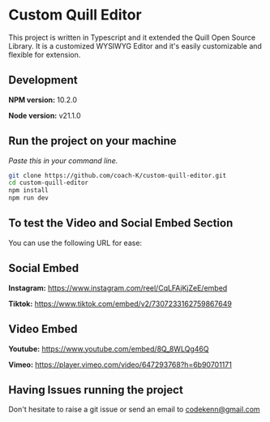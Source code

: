 # Custom Quill Editor

This project is written in Typescript and it extended the Quill Open Source Library.
It is a customized WYSIWYG Editor and it's easily customizable and flexible for extension.

## Development

**NPM version:** 10.2.0

**Node version:** v21.1.0

## Run the project on your machine

_Paste this in your command line._

```sh
git clone https://github.com/coach-K/custom-quill-editor.git
cd custom-quill-editor
npm install
npm run dev
```

## To test the Video and Social Embed Section

You can use the following URL for ease:

## Social Embed

**Instagram:**
https://www.instagram.com/reel/CqLFAjKjZeE/embed

**Tiktok:**
https://www.tiktok.com/embed/v2/7307233162759867649

## Video Embed

**Youtube:**
https://www.youtube.com/embed/8Q_8WLQg46Q

**Vimeo:**
https://player.vimeo.com/video/647293768?h=6b90701171

## Having Issues running the project

Don't hesitate to raise a git issue or send an email to codekenn@gmail.com
